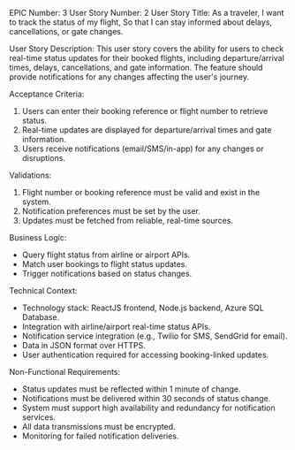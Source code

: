 EPIC Number: 3
User Story Number: 2
User Story Title: As a traveler, I want to track the status of my flight, So that I can stay informed about delays, cancellations, or gate changes.

User Story Description: This user story covers the ability for users to check real-time status updates for their booked flights, including departure/arrival times, delays, cancellations, and gate information. The feature should provide notifications for any changes affecting the user's journey.

Acceptance Criteria:
1. Users can enter their booking reference or flight number to retrieve status.
2. Real-time updates are displayed for departure/arrival times and gate information.
3. Users receive notifications (email/SMS/in-app) for any changes or disruptions.

Validations:
1. Flight number or booking reference must be valid and exist in the system.
2. Notification preferences must be set by the user.
3. Updates must be fetched from reliable, real-time sources.

Business Logic:
- Query flight status from airline or airport APIs.
- Match user bookings to flight status updates.
- Trigger notifications based on status changes.

Technical Context:
- Technology stack: ReactJS frontend, Node.js backend, Azure SQL Database.
- Integration with airline/airport real-time status APIs.
- Notification service integration (e.g., Twilio for SMS, SendGrid for email).
- Data in JSON format over HTTPS.
- User authentication required for accessing booking-linked updates.

Non-Functional Requirements:
- Status updates must be reflected within 1 minute of change.
- Notifications must be delivered within 30 seconds of status change.
- System must support high availability and redundancy for notification services.
- All data transmissions must be encrypted.
- Monitoring for failed notification deliveries.
